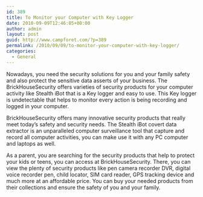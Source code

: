 ```yaml
---
id: 389
title: To Monitor your Computer with Key Logger
date: 2010-09-09T12:46:05+00:00
author: admin
layout: post
guid: http://www.campforet.com/?p=389
permalink: /2010/09/09/to-monitor-your-computer-with-key-logger/
categories:
  - General
---
```

Nowadays, you need the security solutions for you and your family safety and also protect the sensitive data asserts of your business. The BrickHouseSecurity offers varieties of security products for your computer activity like Stealth iBot that is a Key logger and easy to use. This Key logger is undetectable that helps to monitor every action is being recording and logged in your computer.

BrickHouseSecurity offers many innovative security products that really meet today&#8217;s safety and security needs. The Stealth iBot covert data extractor is an unparalleled computer surveillance tool that capture and record all computer activities, you can make use it with any PC computer and laptops as well.

As a parent, you are searching for the security products that help to protect your kids or teens, you can access at BrickHouseSecurity. There, you can view the plenty of security products like pen camera recorder DVR, digital voice recorder pen, child locator, SIM card reader, GPS tracking device and much more at an affordable price. You can buy your needed products from their collections and ensure the safety of you and your family.